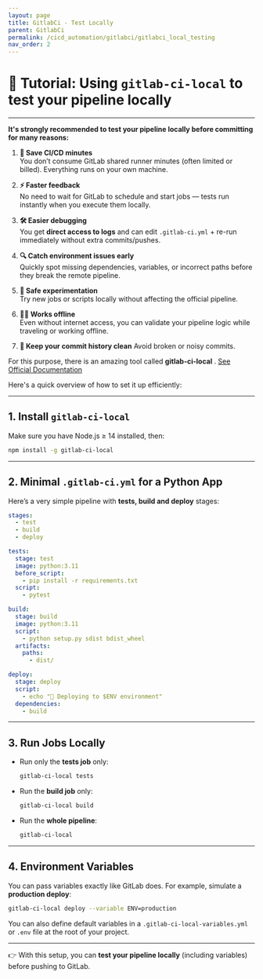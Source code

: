 ```yaml
---
layout: page
title: GitlabCi - Test Locally
parent: GitlabCi
permalink: /cicd_automation/gitlabci/gitlabci_local_testing
nav_order: 2
---
```


# 🚀 Tutorial: Using `gitlab-ci-local` to test your pipeline locally

---

**It's strongly recommended to test your pipeline locally before committing for many reasons:**

1. **💸 Save CI/CD minutes**  
   You don’t consume GitLab shared runner minutes (often limited or billed). Everything runs on your own machine.  

2. **⚡ Faster feedback**  
   No need to wait for GitLab to schedule and start jobs — tests run instantly when you execute them locally.  

3. **🛠 Easier debugging**  
   You get **direct access to logs** and can edit `.gitlab-ci.yml` + re-run immediately without extra commits/pushes.  

4. **🔍 Catch environment issues early**  
   Quickly spot missing dependencies, variables, or incorrect paths before they break the remote pipeline.  

5. **🧪 Safe experimentation**  
   Try new jobs or scripts locally without affecting the official pipeline.  

6. **👨‍💻 Works offline**  
   Even without internet access, you can validate your pipeline logic while traveling or working offline.  

7. **🧹  Keep your commit history clean** 
    Avoid broken or noisy commits.

For this purpose, there is an amazing tool called **gitlab-ci-local** . [See Official Documentation](https://github.com/firecow/gitlab-ci-local)

Here's a quick overview of how to set it up efficiently:

---

## 1. Install `gitlab-ci-local`

Make sure you have Node.js ≥ 14 installed, then:

```bash
npm install -g gitlab-ci-local
````

---

## 2. Minimal `.gitlab-ci.yml` for a Python App

Here’s a very simple pipeline with **tests, build and deploy** stages:

```yaml
stages:
  - test
  - build
  - deploy

tests:
  stage: test
  image: python:3.11
  before_script:
    - pip install -r requirements.txt
  script:
    - pytest

build:
  stage: build
  image: python:3.11
  script:
    - python setup.py sdist bdist_wheel
  artifacts:
    paths:
      - dist/

deploy:
  stage: deploy
  script:
    - echo "🚀 Deploying to $ENV environment"
  dependencies:
    - build
```

---

## 3. Run Jobs Locally

* Run only the **tests job** only:

  ```bash
  gitlab-ci-local tests
  ```

* Run the **build job** only:

  ```bash
  gitlab-ci-local build
  ```

* Run the **whole pipeline**:

  ```bash
  gitlab-ci-local
  ```

---

## 4. Environment Variables

You can pass variables exactly like GitLab does.
For example, simulate a **production deploy**:

```bash
gitlab-ci-local deploy --variable ENV=production
```

You can also define default variables in a `.gitlab-ci-local-variables.yml` or `.env` file at the root of your project.

---

👉 With this setup, you can **test your pipeline locally** (including variables) before pushing to GitLab.
